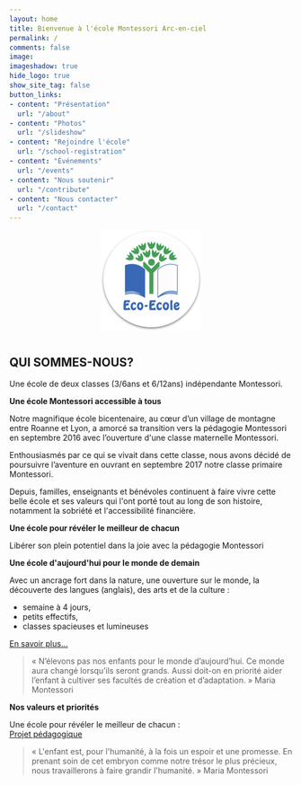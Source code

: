 ```yaml
---
layout: home
title: Bienvenue à l'école Montessori Arc-en-ciel
permalink: /
comments: false
image: 
imageshadow: true
hide_logo: true
show_site_tag: false
button_links:
- content: "Présentation"
  url: "/about"
- content: "Photos"
  url: "/slideshow"
- content: "Rejoindre l'école"
  url: "/school-registration"
- content: "Événements"
  url: "/events"
- content: "Nous soutenir"
  url: "/contribute"
- content: "Nous contacter"
  url: "/contact"
---
```


<figure style="display: grid;">
  <img src="/assets/images/logo/logo_eco_ecole.png" alt="Eco Ecole" style="margin: 0 auto 1em auto;">
</figure>

## QUI SOMMES-NOUS?

Une école de deux classes (3/6ans et 6/12ans) indépendante Montessori.

**Une école Montessori accessible à tous**

Notre magnifique école bicentenaire, au cœur d’un village de montagne entre Roanne et Lyon, a amorcé sa transition vers la pédagogie Montessori en septembre 2016 avec l’ouverture d'une classe maternelle Montessori.

Enthousiasmés par ce qui se vivait dans cette classe, nous avons décidé de poursuivre l’aventure en ouvrant en septembre 2017 notre classe primaire Montessori.

Depuis, familles, enseignants et bénévoles continuent à faire vivre cette belle école et ses valeurs qui l'ont porté tout au long de son histoire, notamment la sobriété et l'accessibilité financière.

**Une école pour révéler le meilleur de chacun**

Libérer son plein potentiel dans la joie avec la pédagogie Montessori

**Une école d'aujourd'hui pour le monde de demain**

Avec un ancrage fort dans la nature, une ouverture sur le monde, la découverte des langues (anglais), des arts et de la culture :
- semaine à 4 jours,
- petits effectifs,
- classes spacieuses et lumineuses

[En savoir plus...](/about)

> « N’élevons pas nos enfants pour le monde d’aujourd’hui. Ce monde aura changé lorsqu’ils seront grands. Aussi doit-on en priorité aider l’enfant à cultiver ses facultés de création et d’adaptation. » Maria Montessori

**Nos valeurs et priorités**

Une école pour révéler le meilleur de chacun :  
[Projet pédagogique](/educational-project)

> « L'enfant est, pour l'humanité, à la fois un espoir et une promesse. En prenant soin de cet embryon comme notre trésor le plus précieux, nous travaillerons à faire grandir l'humanité. » Maria Montessori

